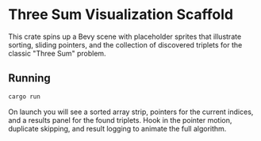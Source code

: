 # Three Sum Visualization Scaffold

This crate spins up a Bevy scene with placeholder sprites that illustrate sorting, sliding pointers, and the collection of discovered triplets for the classic "Three Sum" problem.

## Running

```sh
cargo run
```

On launch you will see a sorted array strip, pointers for the current indices, and a results panel for the found triplets. Hook in the pointer motion, duplicate skipping, and result logging to animate the full algorithm.
